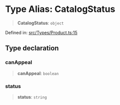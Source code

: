 # Type Alias: CatalogStatus

> **CatalogStatus**: `object`

Defined in: [src/Types/Product.ts:15](https://github.com/Fokusdotid/Baileys/blob/982cc5b3c62bfc7b56d2f8f8427b6c1a2dda856f/src/Types/Product.ts#L15)

## Type declaration

### canAppeal

> **canAppeal**: `boolean`

### status

> **status**: `string`
